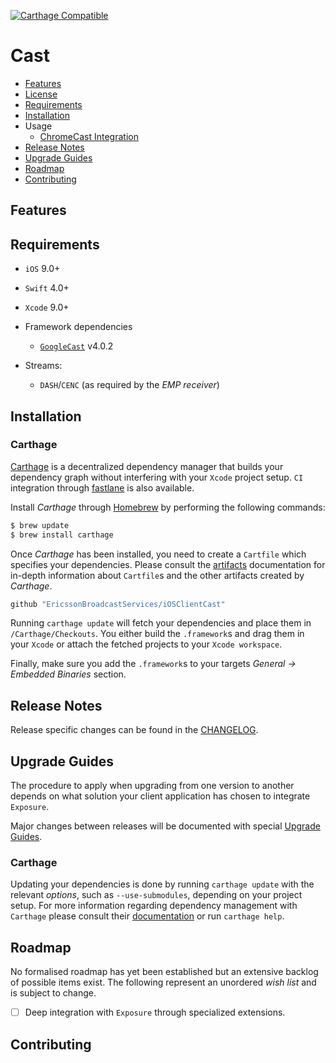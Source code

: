 [![Carthage Compatible](https://img.shields.io/badge/Carthage-compatible-4BC51D.svg?style=flat)](https://github.com/Carthage/Carthage)

# Cast

* [Features](#features)
* [License](https://github.com/EricssonBroadcastServices/iOSClientCast/blob/master/LICENSE)
* [Requirements](#requirements)
* [Installation](#installation)
* Usage
    - [ChromeCast Integration](https://github.com/EricssonBroadcastServices/iOSClientCast/blob/master/Documentation/chromecast-integration.md)
* [Release Notes](#release-notes)
* [Upgrade Guides](#upgrade-guides)
* [Roadmap](#roadmap)
* [Contributing](#contributing)

## Features


## Requirements

* `iOS` 9.0+
* `Swift` 4.0+
* `Xcode` 9.0+

* Framework dependencies
    - [`GoogleCast`](https://developers.google.com/cast/) v4.0.2
    
* Streams:
    - `DASH`/`CENC` (as required by the *EMP receiver*)

## Installation

### Carthage
[Carthage](https://github.com/Carthage/Carthage) is a decentralized dependency manager that builds your dependency graph without interfering with your `Xcode` project setup. `CI` integration through [fastlane](https://github.com/fastlane/fastlane) is also available.

Install *Carthage* through [Homebrew](https://brew.sh) by performing the following commands:

```sh
$ brew update
$ brew install carthage
```

Once *Carthage* has been installed, you need to create a `Cartfile` which specifies your dependencies. Please consult the [artifacts](https://github.com/Carthage/Carthage/blob/master/Documentation/Artifacts.md) documentation for in-depth information about `Cartfile`s and the other artifacts created by *Carthage*.

```sh
github "EricssonBroadcastServices/iOSClientCast"
```

Running `carthage update` will fetch your dependencies and place them in `/Carthage/Checkouts`. You either build the `.framework`s and drag them in your `Xcode` or attach the fetched projects to your `Xcode workspace`.

Finally, make sure you add the `.framework`s to your targets *General -> Embedded Binaries* section.

## Release Notes
Release specific changes can be found in the [CHANGELOG](https://github.com/EricssonBroadcastServices/iOSClientCast/blob/master/CHANGELOG.md).

## Upgrade Guides
The procedure to apply when upgrading from one version to another depends on what solution your client application has chosen to integrate `Exposure`.

Major changes between releases will be documented with special [Upgrade Guides](https://github.com/EricssonBroadcastServices/iOSClientCast/blob/master/UPGRADE_GUIDE.md).

### Carthage
Updating your dependencies is done by running  `carthage update` with the relevant *options*, such as `--use-submodules`, depending on your project setup. For more information regarding dependency management with `Carthage` please consult their [documentation](https://github.com/Carthage/Carthage/blob/master/README.md) or run `carthage help`.

## Roadmap
No formalised roadmap has yet been established but an extensive backlog of possible items exist. The following represent an unordered *wish list* and is subject to change.

- [ ] Deep integration with `Exposure` through specialized extensions.

## Contributing
